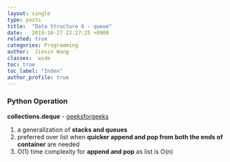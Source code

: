 ```yaml
---
layout: single
type: posts
title:  "Data Structure 6 - queue"
date:   2019-10-27 22:27:25 +0900
related: true
categories: Programming
author:  Jiexin Wang
classes:  wide
toc: true
toc_label: "Index"
author_profile: true
---
```


### Python Operation

**collections.deque** - [geeksforgeeks](https://www.geeksforgeeks.org/deque-in-python/)  
1. a generalization of **stacks and queues**  
2. preferred over list when **quicker append and pop from both the ends of container** are needed  
3. O(1) time complexity for **append and pop** as list is O(n)

```python
